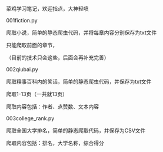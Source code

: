 菜鸡学习笔记，欢迎指点，大神轻喷




001fiction.py

爬取小说，简单的静态爬虫代码，并将每章内容分别保存为txt文件

只能爬取前面的章节，

（目前的技术只会这些，后面会再补充完善）



002qiubai.py

爬取糗事百科内的笑话，简单的静态爬虫代码，并保存为txt文件

爬取1-13页（一共就13页）

爬取内容包括：作者、点赞数、文本内容


003college_rank.py

爬取全国大学排名，简单的静态爬取代码，并保存为CSV文件

爬取内容包括：排名，大学名称，综合得分
